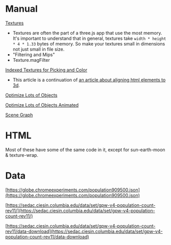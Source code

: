 # Manual

[Textures](https://threejs.org/manual/#en/textures)

* Textures are often the part of a three.js app that use the most memory. It's important to understand that in general, textures take `width * height * 4 * 1.33` bytes of memory.  So make your textures small in dimensions not just small in file size.
* "Filtering and Mips"
* Texture.magFilter

[Indexed Textures for Picking and Color](https://threejs.org/manual/#en/indexed-textures)

* This article is a continuation of [an article about aligning html elements to 3d](https://threejs.org/manual/en/align-html-elements-to-3d.html).

[Optimize Lots of Objects](https://threejs.org/manual/#en/optimize-lots-of-objects)

[Optimize Lots of Objects Animated](https://threejs.org/manual/#en/optimize-lots-of-objects-animated)

[Scene Graph](https://threejs.org/manual/#en/scenegraph)

# HTML

Most of these have some of the same code in it, except for sun-earth-moon &amp; texture-wrap.

# Data

[https://globe.chromeexperiments.com/population909500.json](https://globe.chromeexperiments.com/population909500.json)

[https://sedac.ciesin.columbia.edu/data/set/gpw-v4-population-count-rev11/](https://sedac.ciesin.columbia.edu/data/set/gpw-v4-population-count-rev11/)

[https://sedac.ciesin.columbia.edu/data/set/gpw-v4-population-count-rev11/data-download](https://sedac.ciesin.columbia.edu/data/set/gpw-v4-population-count-rev11/data-download)
